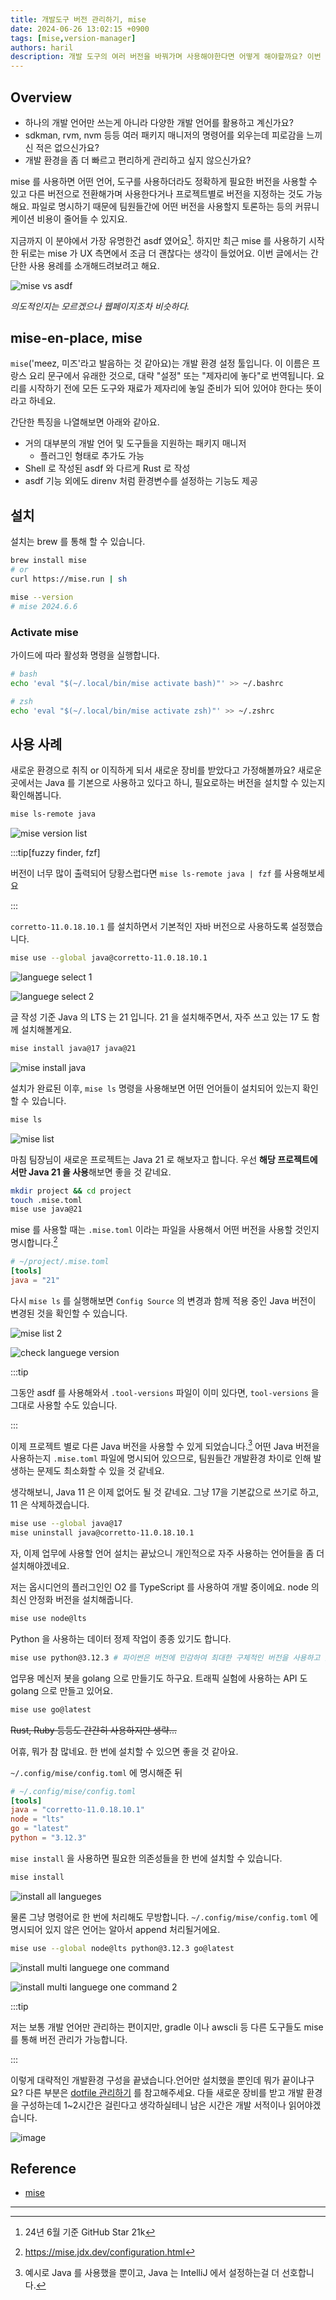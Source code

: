 ```yaml
---
title: 개발도구 버전 관리하기, mise
date: 2024-06-26 13:02:15 +0900
tags: [mise,version-manager]
authors: haril
description: 개발 도구의 여러 버전을 바꿔가며 사용해야한다면 어떻게 해야할까요? 이번 글에서는 mise 를 통해 개발 환경을 편리하게 관리하는 방법을 살펴봅니다.
---
```


## Overview

- 하나의 개발 언어만 쓰는게 아니라 다양한 개발 언어를 활용하고 계신가요?
- sdkman, rvm, nvm 등등 여러 패키지 매니저의 명령어를 외우는데 피로감을 느끼신 적은 없으신가요?
- 개발 환경을 좀 더 빠르고 편리하게 관리하고 싶지 않으신가요?

mise 를 사용하면 어떤 언어, 도구를 사용하더라도 정확하게 필요한 버전을 사용할 수 있고 다른 버전으로 전환해가며 사용한다거나 프로젝트별로 버전을 지정하는 것도 가능해요. 파일로 명시하기 때문에 팀원들간에 어떤 버전을 사용할지 토론하는 등의 커뮤니케이션 비용이 줄어들 수 있지요.

지금까지 이 분야에서 가장 유명한건 asdf 였어요[^fn-nth-1]. 하지만 최근 mise 를 사용하기 시작한 뒤로는 mise 가 UX 측면에서 조금 더 괜찮다는 생각이 들었어요. 이번 글에서는 간단한 사용 용례를 소개해드려보려고 해요.

![mise vs asdf](https://i.imgur.com/9gGGfot.png)

_의도적인지는 모르겠으나 웹페이지조차 비슷하다._

## mise-en-place, mise

`mise`('meez, 미즈'라고 발음하는 것 같아요)는 개발 환경 설정 툴입니다. 이 이름은 프랑스 요리 문구에서 유래한 것으로, 대략 "설정" 또는 "제자리에 놓다"로 번역됩니다. 요리를 시작하기 전에 모든 도구와 재료가 제자리에 놓일 준비가 되어 있어야 한다는 뜻이라고 하네요.

간단한 특징을 나열해보면 아래와 같아요.

<!-- truncate -->

- 거의 대부분의 개발 언어 및 도구들을 지원하는 패키지 매니저
    - 플러그인 형태로 추가도 가능
- Shell 로 작성된 asdf 와 다르게 Rust 로 작성
- asdf 기능 외에도 direnv 처럼 환경변수를 설정하는 기능도 제공

## 설치

설치는 brew 를 통해 할 수 있습니다.

```bash
brew install mise
# or
curl https://mise.run | sh
```

```bash
mise --version
# mise 2024.6.6
```

### Activate mise

가이드에 따라 활성화 명령을 실행합니다.

```bash
# bash
echo 'eval "$(~/.local/bin/mise activate bash)"' >> ~/.bashrc

# zsh
echo 'eval "$(~/.local/bin/mise activate zsh)"' >> ~/.zshrc
```

## 사용 사례

새로운 환경으로 취직 or 이직하게 되서 새로운 장비를 받았다고 가정해볼까요? 새로운 곳에서는 Java 를 기본으로 사용하고 있다고 하니, 필요로하는 버전을 설치할 수 있는지 확인해봅니다.

```bash
mise ls-remote java
```

![mise version list](https://i.imgur.com/8kzA8dE.png)

:::tip[fuzzy finder, fzf]

버전이 너무 많이 출력되어 당황스럽다면 `mise ls-remote java | fzf` 를 사용해보세요

:::

`corretto-11.0.18.10.1` 를 설치하면서 기본적인 자바 버전으로 사용하도록 설정했습니다.

```bash
mise use --global java@corretto-11.0.18.10.1
```

![languege select 1](https://i.imgur.com/PT7UxD1.png)

![languege select 2](https://i.imgur.com/Arqxubw.png)

글 작성 기준 Java 의 LTS 는 21 입니다. 21 을 설치해주면서, 자주 쓰고 있는 17 도 함께 설치해볼게요.

```bash
mise install java@17 java@21
```

![mise install java](https://i.imgur.com/pdBt4or.png)

설치가 완료된 이후, `mise ls` 명령을 사용해보면 어떤 언어들이 설치되어 있는지 확인할 수 있습니다.

```bash
mise ls
```

![mise list](https://i.imgur.com/lecwTLv.png)

마침 팀장님이 새로운 프로젝트는 Java 21 로 해보자고 합니다. 우선 **해당 프로젝트에서만 Java 21 을 사용**해보면 좋을 것 같네요.

```bash
mkdir project && cd project
touch .mise.toml
mise use java@21
```

mise 를 사용할 때는 `.mise.toml` 이라는 파일을 사용해서 어떤 버전을 사용할 것인지 명시합니다.[^fn-nth-2]

```toml
# ~/project/.mise.toml
[tools]
java = "21"
```

다시 `mise ls` 를 실행해보면 `Config Source` 의 변경과 함께 적용 중인 Java 버전이 변경된 것을 확인할 수 있습니다.

![mise list 2](https://i.imgur.com/HVX9ASk.png)

![check languege version](https://i.imgur.com/kNLORwK.png)

:::tip

그동안 asdf 를 사용해와서 `.tool-versions` 파일이 이미 있다면, `tool-versions` 을 그대로 사용할 수도 있습니다.

:::

이제 프로젝트 별로 다른 Java 버전을 사용할 수 있게 되었습니다.[^fn-nth-3] 어떤 Java 버전을 사용하는지 `.mise.toml` 파일에 명시되어 있으므로, 팀원들간 개발환경 차이로 인해 발생하는 문제도 최소화할 수 있을 것 같네요.

생각해보니, Java 11 은 이제 없어도 될 것 같네요. 그냥 17을 기본값으로 쓰기로 하고, 11 은 삭제하겠습니다.

```bash
mise use --global java@17
mise uninstall java@corretto-11.0.18.10.1
```

자, 이제 업무에 사용할 언어 설치는 끝났으니 개인적으로 자주 사용하는 언어들을 좀 더 설치해야겠네요.

저는 옵시디언의 플러그인인 O2 를 TypeScript 를 사용하여 개발 중이에요. node 의 최신 안정화 버전을 설치해줍니다.

```bash
mise use node@lts
```

Python 을 사용하는 데이터 정제 작업이 종종 있기도 합니다.

```bash
mise use python@3.12.3 # 파이썬은 버전에 민감하여 최대한 구체적인 버전을 사용하고 있어요.
```

업무용 메신저 봇을 golang 으로 만들기도 하구요. 트래픽 실험에 사용하는 API 도 golang 으로 만들고 있어요.

```bash
mise use go@latest
```

~~Rust, Ruby 등등도 간간히 사용하지만 생략...~~

어휴, 뭐가 참 많네요. 한 번에 설치할 수 있으면 좋을 것 같아요.

`~/.config/mise/config.toml` 에 명시해준 뒤

```toml
# ~/.config/mise/config.toml
[tools]
java = "corretto-11.0.18.10.1"
node = "lts"
go = "latest"
python = "3.12.3"
```

`mise install` 을 사용하면 필요한 의존성들을 한 번에 설치할 수 있습니다.

```bash
mise install
```

![install all langueges](https://i.imgur.com/jmFlah3.png)

물론 그냥 명령어로 한 번에 처리해도 무방합니다. `~/.config/mise/config.toml` 에 명시되어 있지 않은 언어는 알아서 append 처리될거에요.

```bash
mise use --global node@lts python@3.12.3 go@latest
```

![install multi languege one command](https://i.imgur.com/I9KtmEi.png)

![install multi languege one command 2](https://i.imgur.com/46FKxVA.png)

:::tip

저는 보통 개발 언어만 관리하는 편이지만, gradle 이나 awscli 등 다른 도구들도 mise 를 통해 버전 관리가 가능합니다.

:::

이렇게 대략적인 개발환경 구성을 끝냈습니다.언어만 설치했을 뿐인데 뭐가 끝이냐구요? 다른 부분은 [dotfile 관리하기](https://haril.dev/blog/2023/03/26/chezmoi-awesome-dotfile-manager) 를 참고해주세요. 다들 새로운 장비를 받고 개발 환경을 구성하는데 1~2시간은 걸린다고 생각하실테니 남은 시간은 개발 서적이나 읽어야겠습니다.

![image](./1.webp)

## Reference

- [mise](https://github.com/jdx/mise)

---

[^fn-nth-1]: 24년 6월 기준 GitHub Star 21k
[^fn-nth-2]: https://mise.jdx.dev/configuration.html
[^fn-nth-3]: 예시로 Java 를 사용했을 뿐이고, Java 는 IntelliJ 에서 설정하는걸 더 선호합니다.
